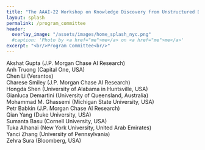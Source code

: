 ```yaml
---
title: "The AAAI-22 Workshop on Knowledge Discovery from Unstructured Data in Financial Services"
layout: splash
permalink: /program_committee
header:
  overlay_image: "/assets/images/home_splash_nyc.png"
  #caption: 'Photo by <a href="me">me</a> on <a href="me">me</a>'
excerpt: "<br/>Program Committee<br/>"
---
```

Akshat Gupta (J.P. Morgan Chase AI Research)<br>
Anh Truong (Capital One, USA)<br>
Chen Li (Verantos)<br>
Charese	Smiley (J.P. Morgan Chase AI Research)<br>
Hongda Shen (University of Alabama in Huntsville, USA)<br>
Gianluca Demartini (University of Queensland, Australia)<br>
Mohammad M. Ghassemi (Michigan State University, USA)<br>
Petr Babkin (J.P. Morgan Chase AI Research)<br>
Qian Yang (Duke University, USA)<br>
Sumanta Basu (Cornell University, USA)<br>
Tuka Alhanai (New York University, United Arab Emirates)<br>
Yanci Zhang (University of Pennsylvania)<br>
Zehra Sura (Bloomberg, USA)<br>
<!-- 
Anthony Liu (Kensho, USA)<br>
Chong Wang (S&P Global, USA)<br>
Dezhao Song (Thomson Reuters, USA)<br>
Eren Kurshan (Bank of America, USA)<br>
Grace Bang (Bloomberg, USA)<br>
Gülşen Eryiğit (Istanbul Technical University, Turkey)<br>
Joshua Lockhart (JP Morgan, UK)<br>
Kornelia Papp (iptiQ by Swiss Re, Switzerland)<br>
Luciano Del Corro (Goldman Sachs, Germany)<br>
Natraj Raman (J.P. Morgan, UK)<br>
Robert Tillman (J.P. Morgan, USA)<br>
Rui Dai (University of Pennsylvania, USA)<br>
Wei Wang (Microsoft Research, USA)<br>
Xin Dong (Rutgers University, USA)<br> 
-->

